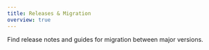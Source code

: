```yaml
---
title: Releases & Migration
overview: true
---
```


Find release notes and guides for migration between major versions.

<GuideList slug={props.slug} />
